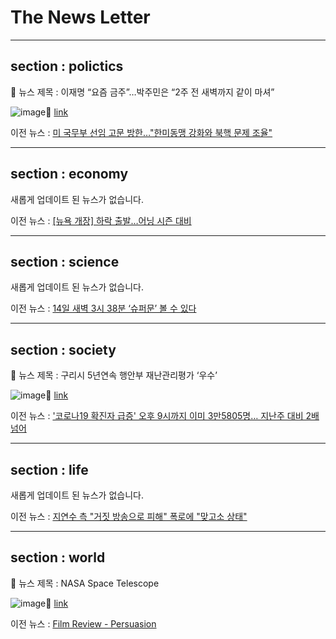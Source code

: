 # The News Letter

***

## section : polictics

📝 뉴스 제목 : 이재명 “요즘 금주”…박주민은 “2주 전 새벽까지 같이 마셔”

![image](https://imgnews.pstatic.net/image/origin/011/2022/07/11/4075071.jpg?type=ofullfill106_72)🔗 [link](https://n.news.naver.com/mnews/article/011/0004075071?sid=100)

이전 뉴스 : [미 국무부 선임 고문 방한…"한미동맹 강화와 북핵 문제 조율"](https://n.news.naver.com/mnews/article/055/0000985282?sid=100)





***

## section : economy

새롭게 업데이트 된 뉴스가 없습니다.

이전 뉴스 : [[뉴욕 개장] 하락 출발…어닝 시즌 대비](https://n.news.naver.com/mnews/article/421/0006210680?sid=101)





***

## section : science

새롭게 업데이트 된 뉴스가 없습니다.

이전 뉴스 : [14일 새벽 3시 38분 ‘슈퍼문’ 볼 수 있다](https://n.news.naver.com/mnews/article/081/0003286352?sid=105)





***

## section : society

📝 뉴스 제목 : 구리시 5년연속 행안부 재난관리평가 ‘우수’

![image](https://imgnews.pstatic.net/image/origin/014/2022/07/11/4865584.jpg?type=nf106_72)🔗 [link](https://n.news.naver.com/mnews/article/014/0004865584?sid=102)

이전 뉴스 : ['코로나19 확진자 급증' 오후 9시까지 이미 3만5805명… 지난주 대비 2배 넘어](https://n.news.naver.com/mnews/article/014/0004865583?sid=102)





***

## section : life

새롭게 업데이트 된 뉴스가 없습니다.

이전 뉴스 : [지연수 측 "거짓 방송으로 피해" 폭로에 "맞고소 상태"](https://n.news.naver.com/mnews/article/001/0013303603?sid=103)





***

## section : world

📝 뉴스 제목 : NASA Space Telescope

![image](https://imgnews.pstatic.net/image/origin/077/2022/07/11/5650305.jpg?type=nf106_72)🔗 [link](https://n.news.naver.com/mnews/article/077/0005650305?sid=104)

이전 뉴스 : [Film Review - Persuasion](https://n.news.naver.com/mnews/article/077/0005650297?sid=104)





